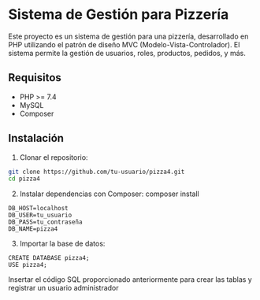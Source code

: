 # Sistema de Gestión para Pizzería

Este proyecto es un sistema de gestión para una pizzería, desarrollado en PHP utilizando el patrón de diseño MVC (Modelo-Vista-Controlador). El sistema permite la gestión de usuarios, roles, productos, pedidos, y más.

## Requisitos

- PHP >= 7.4
- MySQL
- Composer

## Instalación

1. Clonar el repositorio:

```bash
git clone https://github.com/tu-usuario/pizza4.git
cd pizza4
```

2. Instalar dependencias con Composer:
   composer install

````Configurar el archivo .env con las credenciales de tu base de datos:
DB_HOST=localhost
DB_USER=tu_usuario
DB_PASS=tu_contraseña
DB_NAME=pizza4

````
3. Importar la base de datos:
````
CREATE DATABASE pizza4;
USE pizza4;
````


 Insertar el código SQL proporcionado anteriormente para crear las tablas y registrar un usuario administrador


